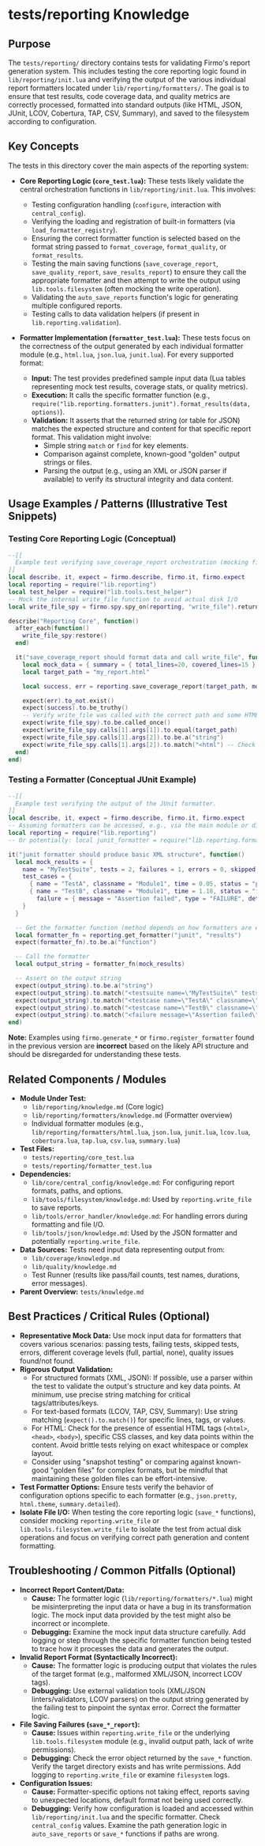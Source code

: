 # tests/reporting Knowledge

## Purpose

The `tests/reporting/` directory contains tests for validating Firmo's report generation system. This includes testing the core reporting logic found in `lib/reporting/init.lua` and verifying the output of the various individual report formatters located under `lib/reporting/formatters/`. The goal is to ensure that test results, code coverage data, and quality metrics are correctly processed, formatted into standard outputs (like HTML, JSON, JUnit, LCOV, Cobertura, TAP, CSV, Summary), and saved to the filesystem according to configuration.

## Key Concepts

The tests in this directory cover the main aspects of the reporting system:

- **Core Reporting Logic (`core_test.lua`):** These tests likely validate the central orchestration functions in `lib/reporting/init.lua`. This involves:
    - Testing configuration handling (`configure`, interaction with `central_config`).
    - Verifying the loading and registration of built-in formatters (via `load_formatter_registry`).
    - Ensuring the correct formatter function is selected based on the format string passed to `format_coverage`, `format_quality`, or `format_results`.
    - Testing the main saving functions (`save_coverage_report`, `save_quality_report`, `save_results_report`) to ensure they call the appropriate formatter and then attempt to write the output using `lib.tools.filesystem` (often mocking the write operation).
    - Validating the `auto_save_reports` function's logic for generating multiple configured reports.
    - Testing calls to data validation helpers (if present in `lib.reporting.validation`).

- **Formatter Implementation (`formatter_test.lua`):** These tests focus on the correctness of the output generated by each individual formatter module (e.g., `html.lua`, `json.lua`, `junit.lua`). For every supported format:
    - **Input:** The test provides predefined sample input data (Lua tables representing mock test results, coverage stats, or quality metrics).
    - **Execution:** It calls the specific formatter function (e.g., `require("lib.reporting.formatters.junit").format_results(data, options)`).
    - **Validation:** It asserts that the returned string (or table for JSON) matches the expected structure and content for that specific report format. This validation might involve:
        - Simple string `match` or `find` for key elements.
        - Comparison against complete, known-good "golden" output strings or files.
        - Parsing the output (e.g., using an XML or JSON parser if available) to verify its structural integrity and data content.

## Usage Examples / Patterns (Illustrative Test Snippets)

### Testing Core Reporting Logic (Conceptual)

```lua
--[[
  Example test verifying save_coverage_report orchestration (mocking file write).
]]
local describe, it, expect = firmo.describe, firmo.it, firmo.expect
local reporting = require("lib.reporting")
local test_helper = require("lib.tools.test_helper")
-- Mock the internal write_file function to avoid actual disk I/O
local write_file_spy = firmo.spy.spy_on(reporting, "write_file").returns(true)

describe("Reporting Core", function()
  after_each(function()
    write_file_spy:restore()
  end)

  it("save_coverage_report should format data and call write_file", function()
    local mock_data = { summary = { total_lines=20, covered_lines=15 }, files = { ["a.lua"]={...} } }
    local target_path = "my_report.html"

    local success, err = reporting.save_coverage_report(target_path, mock_data, "html")

    expect(err).to_not.exist()
    expect(success).to.be_truthy()
    -- Verify write_file was called with the correct path and some HTML string content
    expect(write_file_spy).to.be.called_once()
    expect(write_file_spy.calls[1].args[1]).to.equal(target_path)
    expect(write_file_spy.calls[1].args[2]).to.be.a("string")
    expect(write_file_spy.calls[1].args[2]).to.match("<html") -- Check it looks like HTML
  end)
end)
```

### Testing a Formatter (Conceptual JUnit Example)

```lua
--[[
  Example test verifying the output of the JUnit formatter.
]]
local describe, it, expect = firmo.describe, firmo.it, firmo.expect
-- Assuming formatters can be accessed, e.g., via the main module or direct require
local reporting = require("lib.reporting")
-- Or potentially: local junit_formatter = require("lib.reporting.formatters.junit")

it("junit formatter should produce basic XML structure", function()
  local mock_results = {
    name = "MyTestSuite", tests = 2, failures = 1, errors = 0, skipped = 0, time = 1.23,
    test_cases = {
      { name = "TestA", classname = "Module1", time = 0.05, status = "pass" },
      { name = "TestB", classname = "Module1", time = 1.18, status = "fail",
        failure = { message = "Assertion failed", type = "FAILURE", details = "Expected true == false" } },
    }
  }

  -- Get the formatter function (method depends on how formatters are exposed)
  local formatter_fn = reporting.get_formatter("junit", "results")
  expect(formatter_fn).to.be.a("function")

  -- Call the formatter
  local output_string = formatter_fn(mock_results)

  -- Assert on the output string
  expect(output_string).to.be.a("string")
  expect(output_string).to.match("<testsuite name=\"MyTestSuite\" tests=\"2\" failures=\"1\"")
  expect(output_string).to.match("<testcase name=\"TestA\" classname=\"Module1\"")
  expect(output_string).to.match("<testcase name=\"TestB\" classname=\"Module1\"")
  expect(output_string).to.match("<failure message=\"Assertion failed\" type=\"FAILURE\">")
end)
```

**Note:** Examples using `firmo.generate_*` or `firmo.register_formatter` found in the previous version are **incorrect** based on the likely API structure and should be disregarded for understanding these tests.

## Related Components / Modules

- **Module Under Test:**
    - `lib/reporting/knowledge.md` (Core logic)
    - `lib/reporting/formatters/knowledge.md` (Formatter overview)
    - Individual formatter modules (e.g., `lib/reporting/formatters/html.lua`, `json.lua`, `junit.lua`, `lcov.lua`, `cobertura.lua`, `tap.lua`, `csv.lua`, `summary.lua`)
- **Test Files:**
    - `tests/reporting/core_test.lua`
    - `tests/reporting/formatter_test.lua`
- **Dependencies:**
    - `lib/core/central_config/knowledge.md`: For configuring report formats, paths, and options.
    - `lib/tools/filesystem/knowledge.md`: Used by `reporting.write_file` to save reports.
    - `lib/tools/error_handler/knowledge.md`: For handling errors during formatting and file I/O.
    - `lib/tools/json/knowledge.md`: Used by the JSON formatter and potentially `reporting.write_file`.
- **Data Sources:** Tests need input data representing output from:
    - `lib/coverage/knowledge.md`
    - `lib/quality/knowledge.md`
    - Test Runner (results like pass/fail counts, test names, durations, error messages).
- **Parent Overview:** `tests/knowledge.md`

## Best Practices / Critical Rules (Optional)

- **Representative Mock Data:** Use mock input data for formatters that covers various scenarios: passing tests, failing tests, skipped tests, errors, different coverage levels (full, partial, none), quality issues found/not found.
- **Rigorous Output Validation:**
    - For structured formats (XML, JSON): If possible, use a parser within the test to validate the output's structure and key data points. At minimum, use precise string matching for critical tags/attributes/keys.
    - For text-based formats (LCOV, TAP, CSV, Summary): Use string matching (`expect().to.match()`) for specific lines, tags, or values.
    - For HTML: Check for the presence of essential HTML tags (`<html>`, `<head>`, `<body>`), specific CSS classes, and key data points within the content. Avoid brittle tests relying on exact whitespace or complex layout.
    - Consider using "snapshot testing" or comparing against known-good "golden files" for complex formats, but be mindful that maintaining these golden files can be effort-intensive.
- **Test Formatter Options:** Ensure tests verify the behavior of configuration options specific to each formatter (e.g., `json.pretty`, `html.theme`, `summary.detailed`).
- **Isolate File I/O:** When testing the core reporting logic (`save_*` functions), consider mocking `reporting.write_file` or `lib.tools.filesystem.write_file` to isolate the test from actual disk operations and focus on verifying correct path generation and content formatting.

## Troubleshooting / Common Pitfalls (Optional)

- **Incorrect Report Content/Data:**
    - **Cause:** The formatter logic (`lib/reporting/formatters/*.lua`) might be misinterpreting the input data or have a bug in its transformation logic. The mock input data provided by the test might also be incorrect or incomplete.
    - **Debugging:** Examine the mock input data structure carefully. Add logging or step through the specific formatter function being tested to trace how it processes the data and generates the output.
- **Invalid Report Format (Syntactically Incorrect):**
    - **Cause:** The formatter logic is producing output that violates the rules of the target format (e.g., malformed XML/JSON, incorrect LCOV tags).
    - **Debugging:** Use external validation tools (XML/JSON linters/validators, LCOV parsers) on the output string generated by the failing test to pinpoint the syntax error. Correct the formatter logic.
- **File Saving Failures (`save_*_report`):**
    - **Cause:** Issues within `reporting.write_file` or the underlying `lib.tools.filesystem` module (e.g., invalid output path, lack of write permissions).
    - **Debugging:** Check the error object returned by the `save_*` function. Verify the target directory exists and has write permissions. Add logging to `reporting.write_file` or examine `filesystem` logs.
- **Configuration Issues:**
    - **Cause:** Formatter-specific options not taking effect, reports saving to unexpected locations, default format not being used correctly.
    - **Debugging:** Verify how configuration is loaded and accessed within `lib/reporting/init.lua` and the specific formatter. Check `central_config` values. Examine the path generation logic in `auto_save_reports` or `save_*` functions if paths are wrong.
